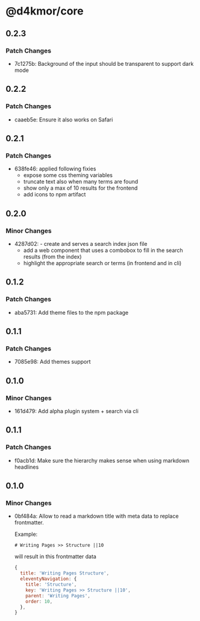 # @d4kmor/core

## 0.2.3

### Patch Changes

- 7c1275b: Background of the input should be transparent to support dark mode

## 0.2.2

### Patch Changes

- caaeb5e: Ensure it also works on Safari

## 0.2.1

### Patch Changes

- 638fe46: applied following fixies
  - expose some css theming variables
  - truncate text also when many terms are found
  - show only a max of 10 results for the frontend
  - add icons to npm artifact

## 0.2.0

### Minor Changes

- 4287d02: - create and serves a search index json file
  - add a web component that uses a combobox to fill in the search results (from the index)
  - highlight the appropriate search or terms (in frontend and in cli)

## 0.1.2

### Patch Changes

- aba5731: Add theme files to the npm package

## 0.1.1

### Patch Changes

- 7085e98: Add themes support

## 0.1.0

### Minor Changes

- 161d479: Add alpha plugin system + search via cli

## 0.1.1

### Patch Changes

- f0acb1d: Make sure the hierarchy makes sense when using markdown headlines

## 0.1.0

### Minor Changes

- 0bf484a: Allow to read a markdown title with meta data to replace frontmatter.

  Example:

  ```
  # Writing Pages >> Structure ||10
  ```

  will result in this frontmatter data

  ```js
  {
    title: 'Writing Pages Structure',
    eleventyNavigation: {
      title: 'Structure',
      key: 'Writing Pages >> Structure ||10',
      parent: 'Writing Pages',
      order: 10,
    },
  }
  ```

